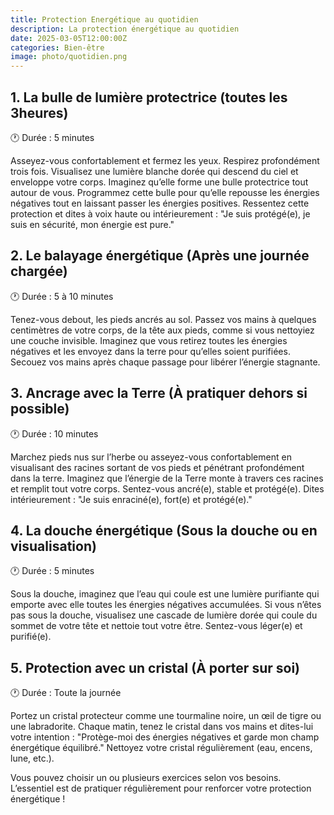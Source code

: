 ```yaml
---
title: Protection Energétique au quotidien
description: La protection énergétique au quotidien
date: 2025-03-05T12:00:00Z
categories: Bien-être
image: photo/quotidien.png
---
```


## 1. La bulle de lumière protectrice (toutes les 3heures)

🕐 Durée : 5 minutes

Asseyez-vous confortablement et fermez les yeux.
Respirez profondément trois fois.
Visualisez une lumière blanche dorée qui descend du ciel et enveloppe votre corps.
Imaginez qu’elle forme une bulle protectrice tout autour de vous.
Programmez cette bulle pour qu’elle repousse les énergies négatives tout en laissant passer les énergies positives.
Ressentez cette protection et dites à voix haute ou intérieurement : "Je suis protégé(e), je suis en sécurité, mon énergie est pure."

## 2. Le balayage énergétique (Après une journée chargée)

🕐 Durée : 5 à 10 minutes

Tenez-vous debout, les pieds ancrés au sol.
Passez vos mains à quelques centimètres de votre corps, de la tête aux pieds, comme si vous nettoyiez une couche invisible.
Imaginez que vous retirez toutes les énergies négatives et les envoyez dans la terre pour qu’elles soient purifiées.
Secouez vos mains après chaque passage pour libérer l’énergie stagnante.

## 3. Ancrage avec la Terre (À pratiquer dehors si possible)

🕐 Durée : 10 minutes

Marchez pieds nus sur l’herbe ou asseyez-vous confortablement en visualisant des racines sortant de vos pieds et pénétrant profondément dans la terre.
Imaginez que l’énergie de la Terre monte à travers ces racines et remplit tout votre corps.
Sentez-vous ancré(e), stable et protégé(e).
Dites intérieurement : "Je suis enraciné(e), fort(e) et protégé(e)."

## 4. La douche énergétique (Sous la douche ou en visualisation)

🕐 Durée : 5 minutes

Sous la douche, imaginez que l’eau qui coule est une lumière purifiante qui emporte avec elle toutes les énergies négatives accumulées.
Si vous n’êtes pas sous la douche, visualisez une cascade de lumière dorée qui coule du sommet de votre tête et nettoie tout votre être.
Sentez-vous léger(e) et purifié(e).

## 5. Protection avec un cristal (À porter sur soi)

🕐 Durée : Toute la journée

Portez un cristal protecteur comme une tourmaline noire, un œil de tigre ou une labradorite.
Chaque matin, tenez le cristal dans vos mains et dites-lui votre intention : "Protège-moi des énergies négatives et garde mon champ énergétique équilibré."
Nettoyez votre cristal régulièrement (eau, encens, lune, etc.).

Vous pouvez choisir un ou plusieurs exercices selon vos besoins.
L’essentiel est de pratiquer régulièrement pour renforcer votre protection énergétique !
